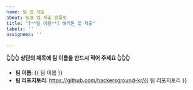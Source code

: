 ```yaml
---
name: 팀 앱 제출
about: 팀별 앱 제출 템플릿
title: "[**팀 이름**] 해커톤 앱 제출"
labels: ''
assignees: ''

---
```


**👆👆👆 상단의 제목에 팀 이름을 반드시 적어 주세요 👆👆👆**

- **팀 이름**: {{ 팀 이름 }}
- **팀 리포지토리**: https://github.com/hackersground-kr/{{ 팀 리포지토리 }}
